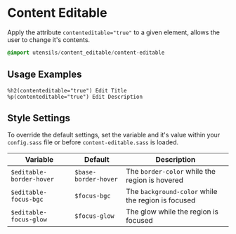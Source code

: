 
# Content Editable
Apply the attribute `contenteditable="true"` to a given element,
allows the user to change it's contents.

```sass
@import utensils/content_editable/content-editable
```

## Usage Examples

```haml
%h2(contenteditable="true") Edit Title
%p(contenteditable="true") Edit Description
```

## Style Settings
To override the default settings, set the variable and it's value
within your `config.sass` file or before `content-editable.sass` is loaded.

Variable                 | Default              | Description
------------------------ | -------------------- | -------------------------------------------
`$editable-border-hover` | `$base-border-hover` | The `border-color` while the region is hovered
`$editable-focus-bgc`    | `$focus-bgc`         | The `background-color` while the region is focused
`$editable-focus-glow`   | `$focus-glow`        | The glow while the region is focused

